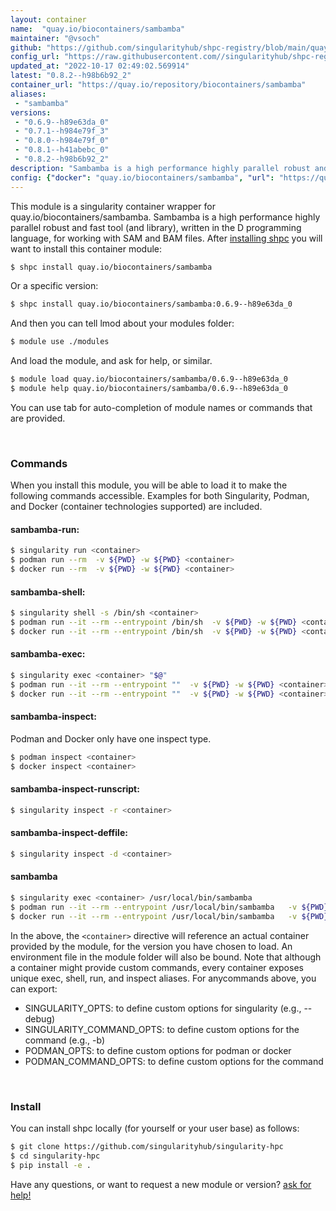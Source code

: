 ```yaml
---
layout: container
name:  "quay.io/biocontainers/sambamba"
maintainer: "@vsoch"
github: "https://github.com/singularityhub/shpc-registry/blob/main/quay.io/biocontainers/sambamba/container.yaml"
config_url: "https://raw.githubusercontent.com//singularityhub/shpc-registry/main/quay.io/biocontainers/sambamba/container.yaml"
updated_at: "2022-10-17 02:49:02.569914"
latest: "0.8.2--h98b6b92_2"
container_url: "https://quay.io/repository/biocontainers/sambamba"
aliases:
 - "sambamba"
versions:
 - "0.6.9--h89e63da_0"
 - "0.7.1--h984e79f_3"
 - "0.8.0--h984e79f_0"
 - "0.8.1--h41abebc_0"
 - "0.8.2--h98b6b92_2"
description: "Sambamba is a high performance highly parallel robust and fast tool (and library), written in the D programming language, for working with SAM and BAM files."
config: {"docker": "quay.io/biocontainers/sambamba", "url": "https://quay.io/repository/biocontainers/sambamba", "maintainer": "@audreystott", "description": "Sambamba is a high performance highly parallel robust and fast tool (and library), written in the D programming language, for working with SAM and BAM files.", "latest": {"0.8.2--h98b6b92_2": "sha256:7eef9b8c037f526a3ecb71cc05604c77eda72d90a50ca29c0af42a6e94580073"}, "tags": {"0.6.9--h89e63da_0": "sha256:b7852eccc079fff9e1ff6c4fb6e59883624373e2489588174da9f99db83b431b", "0.7.1--h984e79f_3": "sha256:9ec72d3d0991c4209830e4ff17937986808c64c430780071559e7072e8317ab3", "0.8.0--h984e79f_0": "sha256:ae92faef4c53a632b2120dfffa7b6dcfe5366a0647e61bbbd6188aedc89da4e8", "0.8.1--h41abebc_0": "sha256:69c2510f3f5bafe3e14aee763ef437f2e70805f1b18d07e97fec7e61ef52375d", "0.8.2--h98b6b92_2": "sha256:7eef9b8c037f526a3ecb71cc05604c77eda72d90a50ca29c0af42a6e94580073"}, "aliases": {"sambamba": "/usr/local/bin/sambamba"}}
---
```


This module is a singularity container wrapper for quay.io/biocontainers/sambamba.
Sambamba is a high performance highly parallel robust and fast tool (and library), written in the D programming language, for working with SAM and BAM files.
After [installing shpc](#install) you will want to install this container module:


```bash
$ shpc install quay.io/biocontainers/sambamba
```

Or a specific version:

```bash
$ shpc install quay.io/biocontainers/sambamba:0.6.9--h89e63da_0
```

And then you can tell lmod about your modules folder:

```bash
$ module use ./modules
```

And load the module, and ask for help, or similar.

```bash
$ module load quay.io/biocontainers/sambamba/0.6.9--h89e63da_0
$ module help quay.io/biocontainers/sambamba/0.6.9--h89e63da_0
```

You can use tab for auto-completion of module names or commands that are provided.

<br>

### Commands

When you install this module, you will be able to load it to make the following commands accessible.
Examples for both Singularity, Podman, and Docker (container technologies supported) are included.

#### sambamba-run:

```bash
$ singularity run <container>
$ podman run --rm  -v ${PWD} -w ${PWD} <container>
$ docker run --rm  -v ${PWD} -w ${PWD} <container>
```

#### sambamba-shell:

```bash
$ singularity shell -s /bin/sh <container>
$ podman run --it --rm --entrypoint /bin/sh  -v ${PWD} -w ${PWD} <container>
$ docker run --it --rm --entrypoint /bin/sh  -v ${PWD} -w ${PWD} <container>
```

#### sambamba-exec:

```bash
$ singularity exec <container> "$@"
$ podman run --it --rm --entrypoint ""  -v ${PWD} -w ${PWD} <container> "$@"
$ docker run --it --rm --entrypoint ""  -v ${PWD} -w ${PWD} <container> "$@"
```

#### sambamba-inspect:

Podman and Docker only have one inspect type.

```bash
$ podman inspect <container>
$ docker inspect <container>
```

#### sambamba-inspect-runscript:

```bash
$ singularity inspect -r <container>
```

#### sambamba-inspect-deffile:

```bash
$ singularity inspect -d <container>
```


#### sambamba
       
```bash
$ singularity exec <container> /usr/local/bin/sambamba
$ podman run --it --rm --entrypoint /usr/local/bin/sambamba   -v ${PWD} -w ${PWD} <container> -c " $@"
$ docker run --it --rm --entrypoint /usr/local/bin/sambamba   -v ${PWD} -w ${PWD} <container> -c " $@"
```



In the above, the `<container>` directive will reference an actual container provided
by the module, for the version you have chosen to load. An environment file in the
module folder will also be bound. Note that although a container
might provide custom commands, every container exposes unique exec, shell, run, and
inspect aliases. For anycommands above, you can export:

 - SINGULARITY_OPTS: to define custom options for singularity (e.g., --debug)
 - SINGULARITY_COMMAND_OPTS: to define custom options for the command (e.g., -b)
 - PODMAN_OPTS: to define custom options for podman or docker
 - PODMAN_COMMAND_OPTS: to define custom options for the command

<br>
  
### Install

You can install shpc locally (for yourself or your user base) as follows:

```bash
$ git clone https://github.com/singularityhub/singularity-hpc
$ cd singularity-hpc
$ pip install -e .
```

Have any questions, or want to request a new module or version? [ask for help!](https://github.com/singularityhub/singularity-hpc/issues)